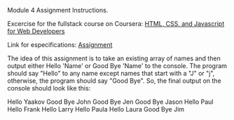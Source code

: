 Module 4 Assignment Instructions.

Excercise for the fullstack course on Coursera: [HTML, CSS, and Javascript for Web Developers](https://www.coursera.org/learn/html-css-javascript-for-web-developers)

Link for especifications: [Assignment](https://github.com/jhu-ep-coursera/fullstack-course4/blob/master/assignments/assignment4/Assignment-4.md)

The idea of this assignment is to take an existing array of names
and then output either Hello 'Name' or Good Bye 'Name' to the console.
The program should say "Hello" to any name except names that start with a "J"
or "j", otherwise, the program should say "Good Bye". So, the final output
on the console should look like this:

Hello Yaakov
Good Bye John
Good Bye Jen
Good Bye Jason
Hello Paul
Hello Frank
Hello Larry
Hello Paula
Hello Laura
Good Bye Jim
